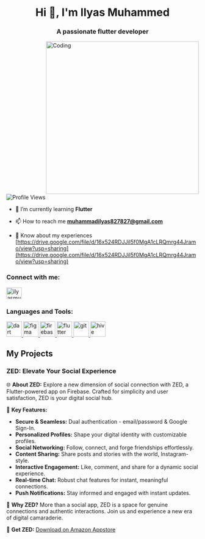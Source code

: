 <h1 align="center">Hi 👋, I'm Ilyas Muhammed</h1>
<h3 align="center">A passionate flutter developer</h3>
<img align="right" alt="Coding" width="400" src="https://imgs.search.brave.com/uGBeRwzhbiOphYDvGkQnCQYYApKyDw1OrDHAZ44cF9Y/rs:fit:860:0:0/g:ce/aHR0cHM6Ly9naWZk/Yi5jb20vaW1hZ2Vz/L2hpZ2gvYW5pbWF0/ZWQtbWFuLWNvbXB1/dGVyLWNvZGluZy1u/YWU2bWVjMzc4bHNn/MWkzLmdpZg.gif">

![Profile Views](https://komarev.com/ghpvc/?username=muhailyas&color=brightgreen)

- 🌱 I’m currently learning **Flutter**

- 📫 How to reach me **muhammadilyas827827@gmail.com**

- 📄 Know about my experiences [https://drive.google.com/file/d/16x524RDJJiI5f0MgA1cLRQmrg44Jramo/view?usp=sharing](https://drive.google.com/file/d/16x524RDJJiI5f0MgA1cLRQmrg44Jramo/view?usp=sharing)

<h3 align="left">Connect with me:</h3>
<p align="left">
<a href="https://linkedin.com/in/ilyasmuhammed" target="blank"><img align="center" src="https://raw.githubusercontent.com/rahuldkjain/github-profile-readme-generator/master/src/images/icons/Social/linked-in-alt.svg" alt="ilyasmuhammed" height="30" width="40" /></a>
</p>

<h3 align="left">Languages and Tools:</h3>
<p align="left"> <a href="https://dart.dev" target="_blank" rel="noreferrer"> <img src="https://www.vectorlogo.zone/logos/dartlang/dartlang-icon.svg" alt="dart" width="40" height="40"/> </a> <a href="https://www.figma.com/" target="_blank" rel="noreferrer"> <img src="https://www.vectorlogo.zone/logos/figma/figma-icon.svg" alt="figma" width="40" height="40"/> </a> <a href="https://firebase.google.com/" target="_blank" rel="noreferrer"> <img src="https://www.vectorlogo.zone/logos/firebase/firebase-icon.svg" alt="firebase" width="40" height="40"/> </a> <a href="https://flutter.dev" target="_blank" rel="noreferrer"> <img src="https://www.vectorlogo.zone/logos/flutterio/flutterio-icon.svg" alt="flutter" width="40" height="40"/> </a> <a href="https://git-scm.com/" target="_blank" rel="noreferrer"> <img src="https://www.vectorlogo.zone/logos/git-scm/git-scm-icon.svg" alt="git" width="40" height="40"/> </a> <a href="https://hive.apache.org/" target="_blank" rel="noreferrer"> <img src="https://www.vectorlogo.zone/logos/apache_hive/apache_hive-icon.svg" alt="hive" width="40" height="40"/> </a> </p>

## My Projects

### ZED: Elevate Your Social Experience

🌐 **About ZED:**
Explore a new dimension of social connection with ZED, a Flutter-powered app on Firebase. Crafted for simplicity and user satisfaction, ZED is your digital social hub.

🚀 **Key Features:**
- **Secure & Seamless:** Dual authentication - email/password & Google Sign-In.
- **Personalized Profiles:** Shape your digital identity with customizable profiles.
- **Social Networking:** Follow, connect, and forge friendships effortlessly.
- **Content Sharing:** Share posts and stories with the world, Instagram-style.
- **Interactive Engagement:** Like, comment, and share for a dynamic social experience.
- **Real-time Chat:** Robust chat features for instant, meaningful connections.
- **Push Notifications:** Stay informed and engaged with instant updates.

🎉 **Why ZED?**
More than a social app, ZED is a space for genuine connections and authentic interactions. Join us and experience a new era of digital camaraderie.

📲 **Get ZED:**
[Download on Amazon Appstore](https://www.amazon.com/dp/B0CPPFZP8P/ref=apps_sf_sta)
